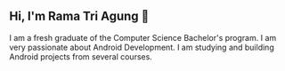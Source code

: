 ## Hi, I'm Rama Tri Agung 👋
I am a fresh graduate of the Computer Science Bachelor's program. I am very passionate about Android Development. I am studying and building Android projects from several courses.
